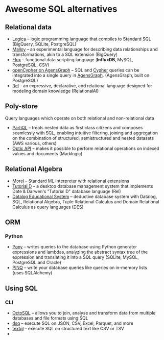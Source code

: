 # Awesome SQL alternatives

## Relational data

- [Logica](https://github.com/EvgSkv/logica) – logic programming language that compiles to Standard SQL (BigQuery, SQLite, PostgreSQL)
- [Malloy](https://github.com/looker-open-source/malloy) – an experimental language for describing data relationships and transformations, akin to a SQL extension (BigQuery)
- [Flux](https://docs.influxdata.com/flux/) – functional data scripting language (**InfluxDB**, MySQL, PostgreSQL, CSV)
- [openCypher on AgensGraph](https://github.com/bitnine-oss/agensgraph) – SQL and [Cypher](http://opencypher.org/) queries can be integrated into a single query in [AgensGraph](https://bitnine.net/agensgraph/). (AgensGraph, built on PostgreSQL)
- [Rel](https://docs.relational.ai/rel/intro/overview/) – an expressive, declarative, and relational language designed for modeling domain knowledge (RelationalAI)

## Poly-store
Query languages which operate on both relational and non-relational data

- [PartiQL](https://partiql.org/tutorial.html) – treats nested data as first class citizens and composes seamlessly with SQL, enabling intuitive filtering, joining and aggregation on the combination of structured, semistructured and nested datasets (AWS various, others)
- [Optic API](https://docs.marklogic.com/guide/app-dev/OpticAPI) – makes it possible to perform relational operations on indexed values and documents (Marklogic)

## Relational Algebra
- [Morel](https://github.com/julianhyde/morel) – Standard ML interpreter with relational extensions
- [Tutorial D](https://github.com/DaveVoorhis/Rel) – a desktop database management system that implements Date & Darwen's "Tutorial D" database language (Rel)
- [Datalog Educational System](http://des.sourceforge.net/) – deductive database system with Datalog, SQL, Relational Algebra, Tuple Relational Calculus and Domain Relational Calculus as query languages (DES)

## ORM

### Python
- [Pony](https://github.com/ponyorm/pony/) – writes queries to the database using Python generator expressions and lambdas, analyzing the abstract syntax tree of the expression and translating it into a SQL query (SQLite, MySQL, PostgreSQL and Oracle)
- [PINQ](https://macropy3.readthedocs.io/en/latest/pinq.html#pinq) – write your database queries like queries on in-memory lists (uses SQLAlchemy)

## Using SQL

### CLI
- [OctoSQL](https://github.com/cube2222/octosql) – allows you to join, analyse and transform data from multiple databases and file formats using SQL
- [dsq](https://github.com/multiprocessio/dsq) – execute SQL on JSON, CSV, Excel, Parquet, and more
- [textql](https://github.com/dinedal/textql) – execute SQL on structured text like CSV or TSV
- 
